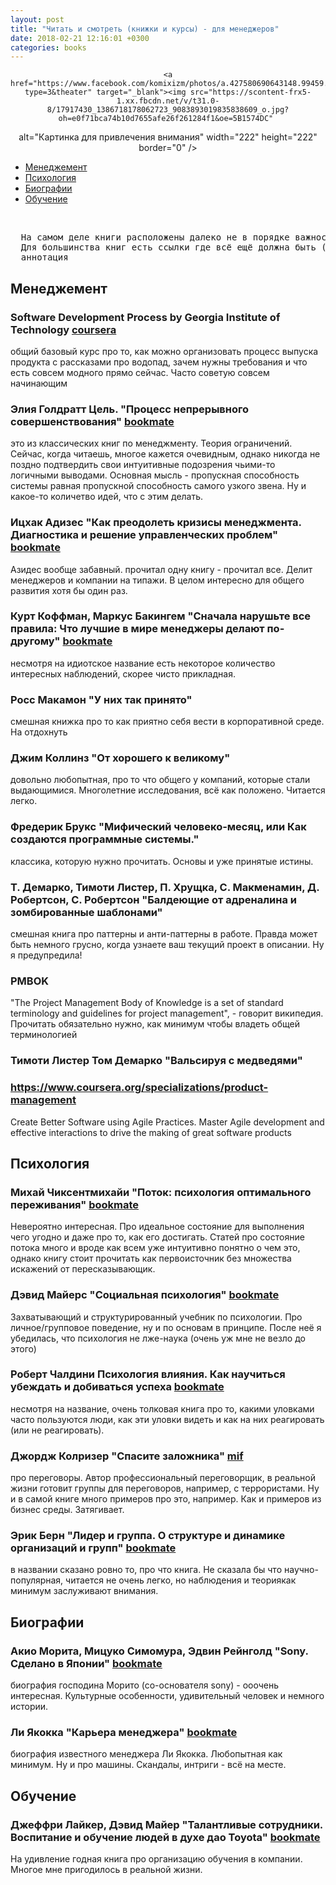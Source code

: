 ```yaml
---
layout: post
title: "Читать и смотреть (книжки и курсы) - для менеджеров"
date: 2018-02-21 12:16:01 +0300
categories: books
---
```


<div align="center">

	<a href="https://www.facebook.com/komixizm/photos/a.427580690643148.99459.427420713992479/1386718178062723/?type=3&theater" target="_blank"><img src="https://scontent-frx5-1.xx.fbcdn.net/v/t31.0-8/17917430_1386718178062723_9083893019835838609_o.jpg?oh=e0f71bca74b10d7655afe26f261284f1&oe=5B1574DC" 
alt="Картинка для привлечения внимания" width="222" height="222" border="0" /></a> 
</div>

- [Менеджемент](#Менеджемент)
- [Психология](#Психология)
- [Биографии](#Биографии)
- [Обучение](#Обучение)
	


<br/>
<pre>
  На самом деле книги расположены далеко не в порядке важности, а просто так вышло. 
  Для большинства книг есть ссылки где всё ещё должна быть (я надеюсь) развернутая 
  аннотация</pre>

## Менеджемент

### Software Development Process by  Georgia Institute of Technology [coursera](https://www.udacity.com/course/ud805)
общий базовый курс про то, как можно организовать процесс выпуска продукта с рассказами про водопад, зачем нужны требования и что есть совсем модного прямо сейчас. Часто советую совсем начинающим

### Элия Голдратт Цель. "Процесс непрерывного совершенствования" [bookmate](https://bookmate.com/books/TpI1fF7k)
это из классических книг по менеджменту. Теория ограничений. Сейчас, когда читаешь, многое кажется очевидным, однако никогда не поздно подтвердить свои интуитивные подозрения чьими-то логичными выводами. Основная мысль - пропускная способность системы равная пропускной способность самого узкого звена. Ну и какое-то количетво идей, что с этим делать.

### Ицхак Адизес "Как преодолеть кризисы менеджмента. Диагностика и решение управленческих проблем" [bookmate](https://bookmate.com/books/ImLQpR6W)
Азидес вообще забавный. прочитал одну книгу - прочитал все. Делит менеджеров и компании на типажи. В целом интересно для общего развития  хотя бы один раз.

### Курт Коффман, Маркус Бакингем "Сначала нарушьте все правила: Что лучшие в мире менеджеры делают по-другому" [bookmate](https://bookmate.com/books/fGP6A3Pf)

несмотря на идиотское название есть некоторое количество интересных наблюдений, скорее чисто прикладная.

### Росс Макамон "У них так принято" 

смешная книжка про то как приятно себя вести в корпоративной среде. На отдохнуть

### Джим Коллинз "От хорошего к великому" 

довольно любопытная, про то что общего у компаний, которые стали выдающимися. Многолетние исследования, всё как положено. Читается легко.

### Фредерик Брукс "Мифический человеко-месяц, или Как создаются программные системы."

классика, которую нужно прочитать. Основы и уже принятые истины.

### Т. Демарко, Тимоти Листер, П. Хрущка, С. Макменамин, Д. Робертсон, С. Робертсон "Балдеющие от адреналина и зомбированные шаблонами"

смешная книга про паттерны и анти-паттерны в работе. Правда может быть немного грусно, когда узнаете ваш текущий проект в описании. Ну я предупредила!

### PMBOK

"The Project Management Body of Knowledge is a set of standard terminology and guidelines for project management", - говорит википедия. Прочитать обязательно нужно, как минимум чтобы владеть общей терминологией

### Тимоти Листер Том Демарко "Вальсируя с медведями"

### https://www.coursera.org/specializations/product-management 
Create Better Software using Agile Practices. Master Agile development and effective interactions to drive the making of great software products


## Психология

### Михай Чиксентмихайи "Поток: психология оптимального переживания" [bookmate](https://bookmate.com/books/ttYdhO0S)

Невероятно интересная. Про идеальное состояние для выполнения чего угодно и даже про то, как его достигать. Статей про состояние потока много и вроде как всем уже интуитивно понятно о чем это, однако книгу стоит прочитать как первоисточник без множества искажений от пересказывающик.


### Дэвид Майерс "Социальная психология" [bookmate](https://bookmate.com/books/DEDGwjn1)

Захватывающий и структурированный учебник по психологии. Про личное/групповое поведение, ну и по основам в принципе. После неё я убедилась, что психология не лже-наука (очень уж мне не везло до этого)


### Роберт Чалдини Психология влияния. Как научиться убеждать и добиваться успеха [bookmate](https://bookmate.com/books/snE2rNxK)

несмотря на название, очень толковая книга про то, какими уловками часто пользуются люди, как эти уловки видеть и как на них реагировать (или не реагировать).

### Джордж Колризер "Cпасите заложника" [mif](https://www.mann-ivanov-ferber.ru/books/spasti_zalozhnika/)

про переговоры. Автор профессиональный переговорщик, в реальной жизни готовит группы для переговоров, например, с террористами. Ну и в самой книге много примеров про это, например. Как и примеров из бизнес среды. Затягивает.

###  Эрик Берн "Лидер и группа. О структуре и динамике организаций и групп" [bookmate](https://bookmate.com/books/WGibFRGR)

в названии сказано ровно то, про что книга. Не сказала бы что научно-популярная, читается не очень легко, но наблюдения и теориякак минимум заслуживают внимания.

## Биографии

### Акио Морита, Мицуко Симомура, Эдвин Рейнголд "Sony. Сделано в Японии" [bookmate](https://bookmate.com/books/WiEebJB3)

биография господина Морито (со-основателя  sony) - ооочень интересная. Культурные особенности, удивительный человек и немного истории.

### Ли Якокка "Карьера менеджера" [bookmate](https://bookmate.com/books/QITZ2phf)

биография известного менеджера Ли Якокка. Любопытная как минимум. Ну и про машины. Скандалы, интриги - всё на месте.


## Обучение

### Джеффри Лайкер, Дэвид Майер "Талантливые сотрудники. Воспитание и обучение людей в духе дао Toyota" [bookmate](https://bookmate.com/books/Gyb938Xl)

На удивление годная книга про организацию обучения в компании. Многое мне пригодилось в реальной жизни.






